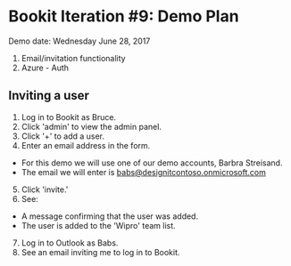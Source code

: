 
# Bookit Iteration #9: Demo Plan

Demo date: Wednesday June 28, 2017

1) Email/invitation functionality
2) Azure - Auth

## Inviting a user

1) Log in to Bookit as Bruce.
2) Click 'admin' to view the admin panel.
3) Click '+' to add a user.
4) Enter an email address in the form.
- For this demo we will use one of our demo accounts, Barbra Streisand.
- The email we will enter is babs@designitcontoso.onmicrosoft.com
5) Click 'invite.'
6) See:
- A message confirming that the user was added.
- The user is added to the 'Wipro' team list.
7) Log in to Outlook as Babs.
8) See an email inviting me to log in to Bookit.

